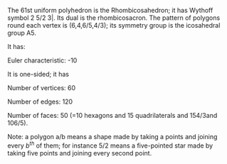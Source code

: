 The 61st uniform polyhedron is the Rhombicosahedron; it has Wythoff
symbol 2 5/2 3|. Its dual is the rhombicosacron. The pattern of polygons
round each vertex is (6,4,6/5,4/3); its symmetry group is the
icosahedral group A5.

It has:

Euler characteristic: -10

It is one-sided; it has

Number of vertices: 60

Number of edges: 120

Number of faces: 50 (=10 hexagons and 15 quadrilaterals and
15<span>4/3</span>and 10<span>6/5</span>).

Note: a polygon a/b means a shape made by taking a points and joining
every $b^{th}$ of them; for instance 5/2 means a five-pointed star made
by taking five points and joining every second point.
